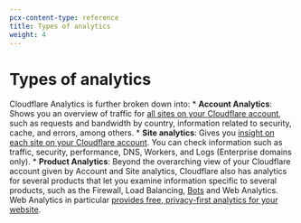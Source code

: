 ```yaml
---
pcx-content-type: reference
title: Types of analytics
weight: 4
---
```


# Types of analytics

 Cloudflare Analytics is further broken down into:
    *   **Account Analytics**: Shows you an overview of traffic for [all sites on your Cloudflare account](https://support.cloudflare.com/hc/articles/360037857831), such as requests and bandwidth by country, information related to security, cache, and errors, among others.
    *   **Site analytics**: Gives you [insight on each site on your Cloudflare account](https://support.cloudflare.com/hc/articles/360037684251). You can check information such as traffic, security, performance, DNS, Workers, and Logs (Enterprise domains only).
    *   **Product Analytics**: Beyond the overarching view of your Cloudflare account given by Account and Site analytics, Cloudflare also has analytics for several products that let you examine information specific to several products, such as the Firewall, Load Balancing, [Bots](/bots/bot-analytics/) and Web Analytics. Web Analytics in particular [provides free, privacy-first analytics for your website](/analytics/web-analytics/).